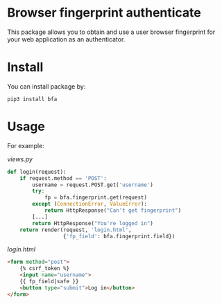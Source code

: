 Browser fingerprint authenticate
================================

This package allows you to obtain and use a user 
browser fingerprint for your web application as 
an authenticator.

Install
=======

You can install package by:

`pip3 install bfa`

Usage
=====

For example:

_views.py_
```python
def login(request):
    if request.method == 'POST':
        username = request.POST.get('username')
        try:
            fp = bfa.fingerprint.get(request)
        except (ConnectionError, ValueError):
            return HttpResponse("Can't get fingerprint")
        [...]
        return HttpResponse("You're logged in")
    return render(request, 'login.html',
                  {'fp_field': bfa.fingerprint.field})
```

_login.html_
```html
<form method="post">
    {% csrf_token %}
    <input name="username">
    {{ fp_field|safe }}
    <button type="submit">Log in</button>
</form>
```
